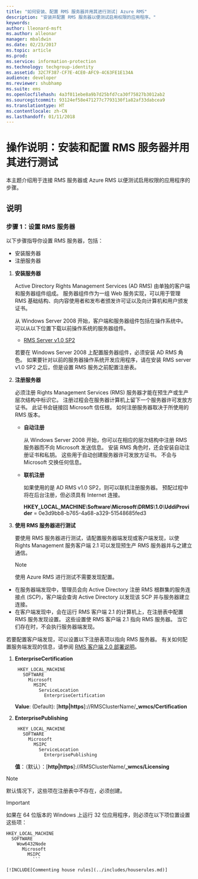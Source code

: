 ```yaml
---
title: "如何安装、配置 RMS 服务器并用其进行测试| Azure RMS"
description: "安装并配置 RMS 服务器以便测试启用权限的应用程序。"
keywords: 
author: lleonard-msft
ms.author: alleonar
manager: mbaldwin
ms.date: 02/23/2017
ms.topic: article
ms.prod: 
ms.service: information-protection
ms.technology: techgroup-identity
ms.assetid: 32C7F387-CF7E-4CE0-AFC9-4C63FE1E134A
audience: developer
ms.reviewer: shubhamp
ms.suite: ems
ms.openlocfilehash: 4a3f011ebe8a9b7d25bfd7ca30f75827b3012ab2
ms.sourcegitcommit: 93124ef58e471277c7793130f1a82af33dabcea9
ms.translationtype: HT
ms.contentlocale: zh-CN
ms.lasthandoff: 01/11/2018
---
```

# <a name="how-to-install-configure-and-test-with-an-rms-server"></a>操作说明：安装和配置 RMS 服务器并用其进行测试

本主题介绍用于连接 RMS 服务器或 Azure RMS 以便测试启用权限的应用程序的步骤。
 
## <a name="instructions"></a>说明

### <a name="step-1-setup-your-rms-server"></a>步骤 1：设置 RMS 服务器

以下步骤指导你设置 RMS 服务器，包括：

-   安装服务器
-   注册服务器

1.  **安装服务器**

    Active Directory Rights Management Services (AD RMS) 由单独的客户端和服务器组件组成。 服务器组件作为一组 Web 服务实现，可以用于管理 RMS 基础结构、向内容使用者和发布者颁发许可证以及向计算机和用户颁发证书。

    从 Windows Server 2008 开始，客户端和服务器组件包括在操作系统中。 可以从以下位置下载以前操作系统的服务器组件。

    -   [RMS Server v1.0 SP2](http://go.microsoft.com/fwlink/p/?linkid=73722)

    若要在 Windows Server 2008 上配置服务器组件，必须安装 AD RMS 角色。 如果要针对以前的服务器操作系统开发应用程序，请在安装 RMS server v1.0 SP2 之后，但是设置 RMS 服务之前配置注册表。

2.  **注册服务器**

    必须注册 Rights Management Services (RMS) 服务器才能在预生产或生产层次结构中标识它。 注册过程会在服务器计算机上留下一个服务器许可发放方证书。 此证书会链接回 Microsoft 信任根。 如何注册服务器取决于所使用的 RMS 版本。

    -   **自动注册**

        从 Windows Server 2008 开始，你可以在相应的层次结构中注册 RMS 服务器而不向 Microsoft 发送信息。 安装 RMS 角色时，还会安装自动注册证书和私钥。 这些用于自动创建服务器许可发放方证书。 不会与 Microsoft 交换任何信息。

    -   **联机注册**

        如果使用的是 AD RMS v1.0 SP2，则可以联机注册服务器。 预配过程中将在后台注册，但必须具有 Internet 连接。

        **HKEY\_LOCAL\_MACHINE**\\**Software**\\**Microsoft**\\**DRMS**\\**1.0**\\**UddiProvider** = 0e3d9bb8-b765-4a68-a329-51548685fed3

3. **使用 RMS 服务器进行测试**

    要使用 RMS 服务器进行测试，请配置服务器端发现或客户端发现，以使 Rights Management 服务客户端 2.1 可以发现预生产 RMS 服务器并与之建立通信。

    > [!Note]
    > 使用 Azure RMS 进行测试不需要发现配置。

  - 在服务器端发现中，管理员会向 Active Directory 注册 RMS 根群集的服务连接点 (SCP)，客户端会查询 Active Directory 以发现该 SCP 并与服务器建立连接。
  - 在客户端发现中，会在运行 RMS 客户端 2.1 的计算机上，在注册表中配置 RMS 服务发现设置。 这些设置使 RMS 客户端 2.1 指向 RMS 服务器。 当它们存在时，不会执行服务器端发现。

  若要配置客户端发现，可以设置以下注册表项以指向 RMS 服务器。 有关如何配置服务端发现的信息，请参阅 [RMS 客户端 2.0 部署说明](https://technet.microsoft.com/library/jj159267(WS.10).aspx)。

1. **EnterpriseCertification**

        HKEY_LOCAL_MACHINE
          SOFTWARE
            Microsoft
              MSIPC
                ServiceLocation
                  EnterpriseCertification

   **Value**: (Default): [**http|https**]://RMSClusterName/**_wmcs/Certification**

2. **EnterprisePublishing**

        HKEY_LOCAL_MACHINE
          SOFTWARE
            Microsoft
              MSIPC
                ServiceLocation
                  EnterprisePublishing
                  
   **值**：（默认）：[**http|https**]://RMSClusterName/**_wmcs/Licensing**

>[!NOTE] 
> 默认情况下，这些项在注册表中不存在，必须创建。

>[!IMPORTANT] 
> 如果在 64 位版本的 Windows 上运行 32 位应用程序，则必须在以下项位置设置这些项：<p>
  ```    
  HKEY_LOCAL_MACHINE
    SOFTWARE
      Wow6432Node
        Microsoft
          MSIPC
            ```

[!INCLUDE[Commenting house rules](../includes/houserules.md)]